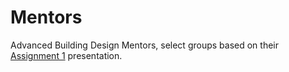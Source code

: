 # Mentors

Advanced Building Design Mentors, select groups based on their [Assignment 1](Assignments/A) presentation.
